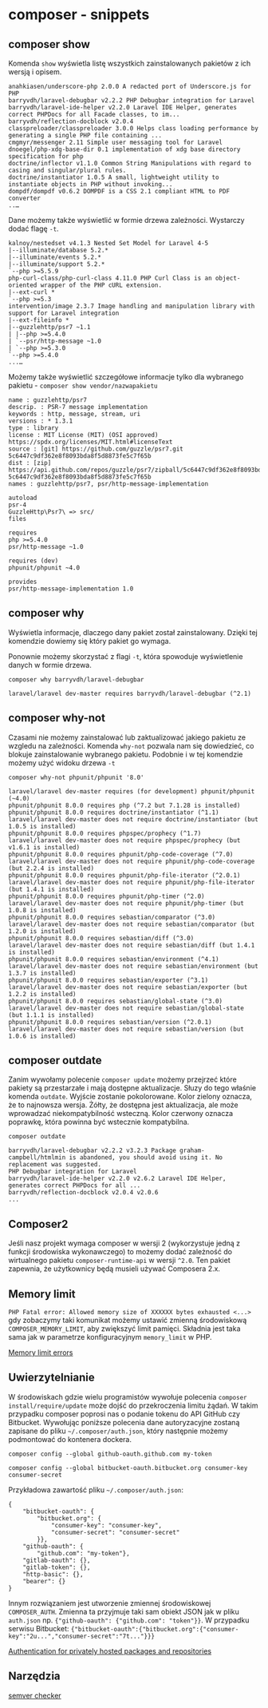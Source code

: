 # composer - snippets

## composer show

Komenda `show` wyświetla listę wszystkich zainstalowanych pakietów z ich wersją i opisem.

```
anahkiasen/underscore-php 2.0.0 A redacted port of Underscore.js for PHP
barryvdh/laravel-debugbar v2.2.2 PHP Debugbar integration for Laravel
barryvdh/laravel-ide-helper v2.2.0 Laravel IDE Helper, generates correct PHPDocs for all Facade classes, to im...
barryvdh/reflection-docblock v2.0.4
classpreloader/classpreloader 3.0.0 Helps class loading performance by generating a single PHP file containing ...
cmgmyr/messenger 2.11 Simple user messaging tool for Laravel
dnoegel/php-xdg-base-dir 0.1 implementation of xdg base directory specification for php
doctrine/inflector v1.1.0 Common String Manipulations with regard to casing and singular/plural rules.
doctrine/instantiator 1.0.5 A small, lightweight utility to instantiate objects in PHP without invoking...
dompdf/dompdf v0.6.2 DOMPDF is a CSS 2.1 compliant HTML to PDF converter
..…
```
Dane możemy także wyświetlić w formie drzewa zależności. Wystarczy dodać flagę `-t`.
```
kalnoy/nestedset v4.1.3 Nested Set Model for Laravel 4-5
|--illuminate/database 5.2.*
|--illuminate/events 5.2.*
|--illuminate/support 5.2.*
`--php >=5.5.9
php-curl-class/php-curl-class 4.11.0 PHP Curl Class is an object-oriented wrapper of the PHP cURL extension.
|--ext-curl *
`--php >=5.3
intervention/image 2.3.7 Image handling and manipulation library with support for Laravel integration
|--ext-fileinfo *
|--guzzlehttp/psr7 ~1.1
| |--php >=5.4.0
| `--psr/http-message ~1.0
| `--php >=5.3.0
`--php >=5.4.0
...…
```

Możemy także wyświetlić szczegółowe informacje tylko dla wybranego pakietu - `composer show vendor/nazwapakietu`

```
name : guzzlehttp/psr7
descrip. : PSR-7 message implementation
keywords : http, message, stream, uri
versions : * 1.3.1
type : library
license : MIT License (MIT) (OSI approved) https://spdx.org/licenses/MIT.html#licenseText
source : [git] https://github.com/guzzle/psr7.git 5c6447c9df362e8f8093bda8f5d8873fe5c7f65b
dist : [zip] https://api.github.com/repos/guzzle/psr7/zipball/5c6447c9df362e8f8093bda8f5d8873fe5c7f65b 5c6447c9df362e8f8093bda8f5d8873fe5c7f65b
names : guzzlehttp/psr7, psr/http-message-implementation

autoload
psr-4
GuzzleHttp\Psr7\ => src/
files

requires
php >=5.4.0
psr/http-message ~1.0

requires (dev)
phpunit/phpunit ~4.0

provides
psr/http-message-implementation 1.0
```


## composer why

Wyświetla informacje, dlaczego dany pakiet został zainstalowany. Dzięki tej komendzie dowiemy się który pakiet go wymaga.

Ponownie możemy skorzystać z flagi `-t`, która spowoduje wyświetlenie danych w formie drzewa.

`composer why barryvdh/laravel-debugbar`

```
laravel/laravel dev-master requires barryvdh/laravel-debugbar (^2.1)
```


## composer why-not

Czasami nie możemy zainstalować lub zaktualizować jakiego pakietu ze wzgledu na zależności.
Komenda `why-not` pozwala nam się dowiedzieć, co blokuje zainstalowanie wybranego pakietu.
Podobnie i w tej komendzie możemy użyć widoku drzewa `-t`

`composer why-not phpunit/phpunit '8.0'`

```
laravel/laravel dev-master requires (for development) phpunit/phpunit (~4.0)
phpunit/phpunit 8.0.0 requires php (^7.2 but 7.1.28 is installed)
phpunit/phpunit 8.0.0 requires doctrine/instantiator (^1.1)
laravel/laravel dev-master does not require doctrine/instantiator (but 1.0.5 is installed)
phpunit/phpunit 8.0.0 requires phpspec/prophecy (^1.7)
laravel/laravel dev-master does not require phpspec/prophecy (but v1.6.1 is installed)
phpunit/phpunit 8.0.0 requires phpunit/php-code-coverage (^7.0)
laravel/laravel dev-master does not require phpunit/php-code-coverage (but 2.2.4 is installed)
phpunit/phpunit 8.0.0 requires phpunit/php-file-iterator (^2.0.1)
laravel/laravel dev-master does not require phpunit/php-file-iterator (but 1.4.1 is installed)
phpunit/phpunit 8.0.0 requires phpunit/php-timer (^2.0)
laravel/laravel dev-master does not require phpunit/php-timer (but 1.0.8 is installed)
phpunit/phpunit 8.0.0 requires sebastian/comparator (^3.0)
laravel/laravel dev-master does not require sebastian/comparator (but 1.2.0 is installed)
phpunit/phpunit 8.0.0 requires sebastian/diff (^3.0)
laravel/laravel dev-master does not require sebastian/diff (but 1.4.1 is installed)
phpunit/phpunit 8.0.0 requires sebastian/environment (^4.1)
laravel/laravel dev-master does not require sebastian/environment (but 1.3.7 is installed)
phpunit/phpunit 8.0.0 requires sebastian/exporter (^3.1)
laravel/laravel dev-master does not require sebastian/exporter (but 1.2.2 is installed)
phpunit/phpunit 8.0.0 requires sebastian/global-state (^3.0)
laravel/laravel dev-master does not require sebastian/global-state (but 1.1.1 is installed)
phpunit/phpunit 8.0.0 requires sebastian/version (^2.0.1)
laravel/laravel dev-master does not require sebastian/version (but 1.0.6 is installed)
```


## composer outdate

Zanim wywołamy polecenie `composer update` możemy przejrzeć które pakiety są przestarzałe i mają dostępne aktualizacje. Słuzy do tego właśnie komenda `outdate`.
Wyjście zostanie pokolorowane. Kolor zielony oznacza, że to najnowsza wersja. Żółty, że dostępna jest aktualizacja, ale może wprowadzać niekompatybilność wsteczną. Kolor czerwony oznacza  poprawkę, która powinna być wstecznie kompatybilna.

`composer outdate`

```
barryvdh/laravel-debugbar v2.2.2 v3.2.3 Package graham-campbell/htmlmin is abandoned, you should avoid using it. No replacement was suggested.
PHP Debugbar integration for Laravel
barryvdh/laravel-ide-helper v2.2.0 v2.6.2 Laravel IDE Helper, generates correct PHPDocs for all ...
barryvdh/reflection-docblock v2.0.4 v2.0.6
...
```

## Composer2

Jeśli nasz projekt wymaga composer w wersji 2 (wykorzystuje jedną z funkcji środowiska wykonawczego) to możemy dodać zależność do wirtualnego pakietu `composer-runtime-api` w wersji `^2.0`.
Ten pakiet zapewnia, że użytkownicy będą musieli używać Composera 2.x.


## Memory limit

`PHP Fatal error: Allowed memory size of XXXXXX bytes exhausted <...>` gdy zobaczymy taki komunikat możemy ustawić zmienną środowiskową `COMPOSER_MEMORY_LIMIT`, aby zwiększyć limit pamięci. Składnia jest taka sama jak w parametrze konfiguracyjnym `memory_limit` w PHP.

[Memory limit errors](https://getcomposer.org/doc/articles/troubleshooting.md#memory-limit-errors)

## Uwierzytelnianie

W środowiskach gdzie wielu programistów wywołuje polecenia `composer install/require/update` może dojść do przekroczenia limitu żądań.
W takim przypadku composer poprosi nas o podanie tokenu do API GitHub czy Bitbucket. Wywołując poniższe polecenia dane autoryzacyjne zostaną zapisane do pliku `~/.composer/auth.json`,
który następnie możemy podmontować do kontenera dockera.

`composer config --global github-oauth.github.com my-token`

`composer config --global bitbucket-oauth.bitbucket.org consumer-key consumer-secret`

Przykładowa zawartość pliku `~/.composer/auth.json`:

```
{
    "bitbucket-oauth": {
        "bitbucket.org": {
            "consumer-key": "consumer-key",
            "consumer-secret": "consumer-secret"
        }},
    "github-oauth": {
        "github.com": "my-token"},
    "gitlab-oauth": {},
    "gitlab-token": {},
    "http-basic": {},
    "bearer": {}
}
```

Innym rozwiązaniem jest utworzenie zmiennej środowiskowej `COMPOSER_AUTH`.
Zmienna ta przyjmuje taki sam obiekt JSON jak w pliku `auth.json` np. `{"github-oauth": {"github.com": "token"}}`.
W przypadku serwisu Bitbucket: `{"bitbucket-oauth":{"bitbucket.org":{"consumer-key":"2u...","consumer-secret":"7t..."}}}`

[Authentication for privately hosted packages and repositories](https://getcomposer.org/doc/articles/authentication-for-private-packages.md)

## Narzędzia

[semver checker](https://jubianchi.github.io/semver-check)
